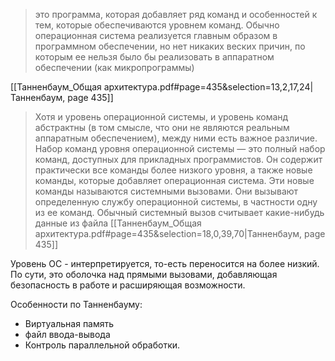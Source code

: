>это программа, которая добавляет ряд команд и особенностей к тем, которые обеспечиваются уровнем команд. Обычно операционная система реализуется главным образом в программном обеспечении, но нет никаких веских причин, по которым ее нельзя было бы реализовать в аппаратном обеспечении (как микропрограммы)

[[Танненбаум_Общая архитектура.pdf#page=435&selection=13,2,17,24|Танненбаум, page 435]]

>Хотя и уровень операционной системы, и уровень команд абстрактны (в том смысле, что они не являются реальным аппаратным обеспечением), между ними есть важное различие. Набор команд уровня операционной системы — это полный набор команд, доступных для прикладных программистов. Он содержит практически все команды более низкого уровня, а также новые команды, которые добавляет операционная система. Эти новые команды называются системными вызовами. Они вызывают определенную службу операционной системы, в частности одну из ее команд. Обычный системный вызов считывает какие-нибудь данные из файла
[[Танненбаум_Общая архитектура.pdf#page=435&selection=18,0,39,70|Танненбаум, page 435]]

Уровень ОС - интерпретируется, то-есть переносится на более низкий. По сути, это оболочка над прямыми вызовами, добавляющая безопасность в работе и расширяющая возможности.

Особенности по Танненбауму:
- Виртуальная память
- файл ввода-вывода
- Контроль параллельной обработки.

